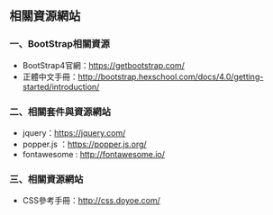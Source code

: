 ## 相關資源網站

### 一、BootStrap相關資源
- BootStrap4官網：https://getbootstrap.com/
- 正體中文手冊：http://bootstrap.hexschool.com/docs/4.0/getting-started/introduction/

### 二、相關套件與資源網站
- jquery：https://jquery.com/
- popper.js ：https://popper.js.org/
- fontawesome : http://fontawesome.io/

### 三、相關資源網站
- CSS參考手冊：http://css.doyoe.com/